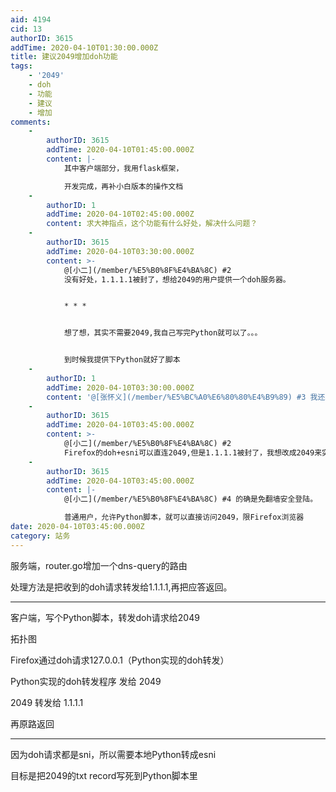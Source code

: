 ```yaml
---
aid: 4194
cid: 13
authorID: 3615
addTime: 2020-04-10T01:30:00.000Z
title: 建议2049增加doh功能
tags:
    - '2049'
    - doh
    - 功能
    - 建议
    - 增加
comments:
    -
        authorID: 3615
        addTime: 2020-04-10T01:45:00.000Z
        content: |-
            其中客户端部分，我用flask框架，

            开发完成，再补小白版本的操作文档
    -
        authorID: 1
        addTime: 2020-04-10T02:45:00.000Z
        content: 求大神指点，这个功能有什么好处，解决什么问题？
    -
        authorID: 3615
        addTime: 2020-04-10T03:30:00.000Z
        content: >-
            @[小二](/member/%E5%B0%8F%E4%BA%8C) #2
            没有好处，1.1.1.1被封了，想给2049的用户提供一个doh服务器。


            * * *


            想了想，其实不需要2049,我自己写完Python就可以了。。。


            到时候我提供下Python就好了脚本
    -
        authorID: 1
        addTime: 2020-04-10T03:30:00.000Z
        content: '@[张怀义](/member/%E5%BC%A0%E6%80%80%E4%B9%89) #3 我还以为普通用户可以免翻墙安全访问了呢……'
    -
        authorID: 3615
        addTime: 2020-04-10T03:45:00.000Z
        content: >-
            @[小二](/member/%E5%B0%8F%E4%BA%8C) #2
            Firefox的doh+esni可以直连2049,但是1.1.1.1被封了，我想改成2049来实现doh，想了想，没必要2049，可以直接pc端完成自己的doh
    -
        authorID: 3615
        addTime: 2020-04-10T03:45:00.000Z
        content: |-
            @[小二](/member/%E5%B0%8F%E4%BA%8C) #4 的确是免翻墙安全登陆。

            普通用户，允许Python脚本，就可以直接访问2049，限Firefox浏览器
date: 2020-04-10T03:45:00.000Z
category: 站务
---
```


服务端，router.go增加一个dns-query的路由

处理方法是把收到的doh请求转发给1.1.1.1,再把应答返回。

* * *

客户端，写个Python脚本，转发doh请求给2049

拓扑图

Firefox通过doh请求127.0.0.1（Python实现的doh转发）

Python实现的doh转发程序 发给 2049

2049 转发给 1.1.1.1

再原路返回

* * *

因为doh请求都是sni，所以需要本地Python转成esni

目标是把2049的txt record写死到Python脚本里

